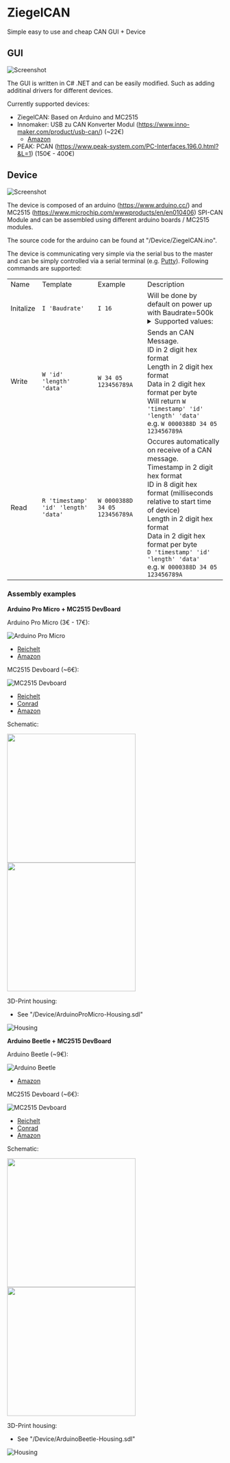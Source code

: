 # ZiegelCAN

Simple easy to use and cheap CAN GUI + Device

## GUI

![Screenshot](/Dokumentation/GUI-Screenshot.png)

The GUI is written in C# .NET and can be easily modified. Such as adding additinal drivers for different devices.

Currently supported devices:
- ZiegelCAN: Based on Arduino and MC2515
- Innomaker: USB zu CAN Konverter Modul (https://www.inno-maker.com/product/usb-can/) (~22€)
  - [Amazon](https://www.amazon.de/USB-CAN-Konvertermodul-f%C3%BCr-Raspberry-Zero/dp/B07Q812QK8/ref=sr_1_1?__mk_de_DE=%C3%85M%C3%85%C5%BD%C3%95%C3%91&dchild=1&keywords=usb+to+can&qid=1600685248&s=computers&sr=1-1)
- PEAK: PCAN (https://www.peak-system.com/PC-Interfaces.196.0.html?&L=1) (150€ - 400€)

## Device

![Screenshot](/Dokumentation/Device.png)

The device is composed of an arduino (https://www.arduino.cc/) and MC2515 (https://www.microchip.com/wwwproducts/en/en010406) SPI-CAN Module
and can be assembled using different arduino boards / MC2515 modules.

The source code for the arduino can be found at "/Device/ZiegelCAN.ino".

The device is communicating very simple via the serial bus to the master and can be simply controlled via a serial terminal (e.g. [Putty](https://www.putty.org/)).
Following commands are supported:
<table>
 <tr>
  <td>Name</td>
  <td>Template</td>
  <td>Example</td>
  <td>Description</td>
 </tr>
 <tr>
  <td>Initalize</td>
  <td><code>I 'Baudrate'</code></td>
  <td><code>I 16</code></td>
  <td>
   Will be done by default on power up with Baudrate=500k<br />
   <details>
    <summary>Supported values:</summary>
    <ul>
     <li> 1: 5K BPS </li>
     <li> 2: 10KBPS </li>
     <li> 3: CAN_20KBPS </li>
     <li> 4: CAN_25KBPS </li>
     <li> 5: CAN_31K25BPS </li>
     <li> 6: CAN_33KBPS </li>
     <li> 7: CAN_40KBPS </li>
     <li> 8: CAN_50KBPS </li>
     <li> 9: CAN_80KBPS </li>
     <li> 10: CAN_83K3BPS </li>
     <li> 11: CAN_95KBPS </li>
     <li> 12: CAN_100KBPS </li>
     <li> 13: CAN_125KBPS </li>
     <li> 14: CAN_200KBPS </li>
     <li> 15: CAN_250KBPS </li>
     <li> 16: CAN_500KBPS </li>
     <li> 17: CAN_666KBPS </li>
     <li> 18: CAN_1000KBPS </li>
    </ul>
   </detail>
  </td>
 </tr>
 <tr>
  <td>Write</td>
  <td><code>W 'id' 'length' 'data'</code></td>
  <td><code>W 34 05 123456789A</code></td>
  <td>Sends an CAN Message. <br />
   ID in 2 digit hex format <br />
   Length in 2 digit hex format <br />
   Data in 2 digit hex format per byte<br />
   Will return <code>W 'timestamp' 'id' 'length' 'data'</code><br />
   e.g. <code>W 0000388D 34 05 123456789A</code><br />
  </td>
 </tr>
  <tr>
  <td>Read</td>
  <td><code>R 'timestamp' 'id' 'length' 'data'</code></td>
  <td><code>W 0000388D 34 05 123456789A</code></td>
  <td>Occures automatically on receive of a CAN message. <br />
   Timestamp in 2 digit hex format <br />
   ID in 8 digit hex format (milliseconds relative to start time of device) <br />   
   Length in 2 digit hex format <br />
   Data in 2 digit hex format per byte<br />
   <code>D 'timestamp' 'id' 'length' 'data'</code><br />
   e.g. <code>W 0000388D 34 05 123456789A</code><br />
  </td>
 </tr>
</table> 

### Assembly examples

**Arduino Pro Micro + MC2515 DevBoard**

Arduino Pro Micro (3€ - 17€):

![Arduino Pro Micro](/Dokumentation/ArduinoProMicro.jpg)

- [Reichelt](https://www.reichelt.de/arduino-micro-atmega32u4-microusb-arduino-micro-p130166.html?PROVID=2788&gclid=Cj0KCQjwnqH7BRDdARIsACTSAdt4MO3BU86DtwXu6JJwXzTQyJRWxugqHoVLU8AKw7-FK6P4etoctqoaAkZBEALw_wcB&&r=1)
- [Amazon](https://www.amazon.de/s?k=arduino+pro+micro&adgrpid=68574559182&gclid=Cj0KCQjwnqH7BRDdARIsACTSAdsH_4IlpHdsxaQXSTaCFc4L0vXTYrDDimj4OuBm9ByWzXVA2E6BKU8aAofPEALw_wcB&hvadid=352893259388&hvdev=c&hvlocphy=9042646&hvnetw=g&hvqmt=e&hvrand=7661705581012956852&hvtargid=aud-952184766223%3Akwd-298203302135&hydadcr=20073_1780756&tag=googhydr08-21&ref=pd_sl_2zvjlp4hz1_e)

MC2515 Devboard (~6€):

![MC2515 Devboard](/Dokumentation/MC2515Devboard.jpg)

- [Reichelt](https://www.reichelt.de/entwicklerboards-can-modul-mcp2515-mcp2562-debo-can-modul-p239277.html?PROVID=2788&gclid=Cj0KCQjwnqH7BRDdARIsACTSAduSsxQXZH1qjitB8yJM9Uq9lB601zxAiicDDWQApFdCmpEz34VcJ7oaAtaXEALw_wcB&&r=1)
- [Conrad](https://www.conrad.de/de/p/joy-it-sbc-can01-can-interface-1-st-passend-fuer-arduino-banana-pi-raspberry-pi-cubieboard-1720599.html?hk=SEM&WT.srch=1&WT.mc_id=google_pla&s_kwcid=AL%21222%213%21367270211499%21%21%21g%21%21&ef_id=Cj0KCQjwnqH7BRDdARIsACTSAdtjLrU0uN2fT1p9jbrQR8k4eKA0wHKeFqM9jfXznG4Rc9zTmOjwDoUaArQVEALw_wcB%3AG%3As&gclid=Cj0KCQjwnqH7BRDdARIsACTSAdtjLrU0uN2fT1p9jbrQR8k4eKA0wHKeFqM9jfXznG4Rc9zTmOjwDoUaArQVEALw_wcB&refresh=true)
- [Amazon](https://www.amazon.de/AptoFun-Receiver-Protocol-Controller-Development/dp/B0758VD6WR/ref=sr_1_1_sspa?__mk_de_DE=%C3%85M%C3%85%C5%BD%C3%95%C3%91&dchild=1&keywords=arduino+can+modul&qid=1600681236&sr=8-1-spons&psc=1&spLa=ZW5jcnlwdGVkUXVhbGlmaWVyPUFJR0E4STJGRlQ3VUcmZW5jcnlwdGVkSWQ9QTAyMzUwOTcyRzU4R0owUzZOWVdEJmVuY3J5cHRlZEFkSWQ9QTA1NjQxNjY2MFhNNUxMQVc5OVImd2lkZ2V0TmFtZT1zcF9hdGYmYWN0aW9uPWNsaWNrUmVkaXJlY3QmZG9Ob3RMb2dDbGljaz10cnVl)

Schematic:

<img src="/Dokumentation/Device-ArduinoProMicro-Picture.png" width="300">
<img src="/Dokumentation/Device-ArduinoProMicro-Schematic.png" width="300">

3D-Print housing:

 - See "/Device/ArduinoProMicro-Housing.sdl"
 
![Housing](/Dokumentation/Device-ArduinoProMicro-Housing.png)

**Arduino Beetle + MC2515 DevBoard**

Arduino Beetle (~9€):

![Arduino Beetle](/Dokumentation/ArduinoBeetle.jpg)

- [Amazon](https://www.amazon.de/DollaTek-ATMEGA32U4-USB-Entwicklungsplatinenmodul-kompatibel-Leonardo/dp/B07ML2RX59/ref=sr_1_2?__mk_de_DE=%C3%85M%C3%85%C5%BD%C3%95%C3%91&crid=14238SW0479DR&dchild=1&keywords=Arduino+Beetle&qid=1600682161&quartzVehicle=121-634&replacementKeywords=arduino&sprefix=philips+am%2Caps%2C168&sr=8-2)

MC2515 Devboard (~6€):

![MC2515 Devboard](/Dokumentation/MC2515Devboard.jpg)

- [Reichelt](https://www.reichelt.de/entwicklerboards-can-modul-mcp2515-mcp2562-debo-can-modul-p239277.html?PROVID=2788&gclid=Cj0KCQjwnqH7BRDdARIsACTSAduSsxQXZH1qjitB8yJM9Uq9lB601zxAiicDDWQApFdCmpEz34VcJ7oaAtaXEALw_wcB&&r=1)
- [Conrad](https://www.conrad.de/de/p/joy-it-sbc-can01-can-interface-1-st-passend-fuer-arduino-banana-pi-raspberry-pi-cubieboard-1720599.html?hk=SEM&WT.srch=1&WT.mc_id=google_pla&s_kwcid=AL%21222%213%21367270211499%21%21%21g%21%21&ef_id=Cj0KCQjwnqH7BRDdARIsACTSAdtjLrU0uN2fT1p9jbrQR8k4eKA0wHKeFqM9jfXznG4Rc9zTmOjwDoUaArQVEALw_wcB%3AG%3As&gclid=Cj0KCQjwnqH7BRDdARIsACTSAdtjLrU0uN2fT1p9jbrQR8k4eKA0wHKeFqM9jfXznG4Rc9zTmOjwDoUaArQVEALw_wcB&refresh=true)
- [Amazon](https://www.amazon.de/AptoFun-Receiver-Protocol-Controller-Development/dp/B0758VD6WR/ref=sr_1_1_sspa?__mk_de_DE=%C3%85M%C3%85%C5%BD%C3%95%C3%91&dchild=1&keywords=arduino+can+modul&qid=1600681236&sr=8-1-spons&psc=1&spLa=ZW5jcnlwdGVkUXVhbGlmaWVyPUFJR0E4STJGRlQ3VUcmZW5jcnlwdGVkSWQ9QTAyMzUwOTcyRzU4R0owUzZOWVdEJmVuY3J5cHRlZEFkSWQ9QTA1NjQxNjY2MFhNNUxMQVc5OVImd2lkZ2V0TmFtZT1zcF9hdGYmYWN0aW9uPWNsaWNrUmVkaXJlY3QmZG9Ob3RMb2dDbGljaz10cnVl)

Schematic:

<img src="/Dokumentation/Device-ArduinoBeetle-Picture.png" width="300">
<img src="/Dokumentation/Device-ArduinoBeetle-Schematic.png" width="300">

3D-Print housing:

 - See "/Device/ArduinoBeetle-Housing.sdl"
 
 ![Housing](/Dokumentation/Device-ArduinoBeetle-Housing.png)
